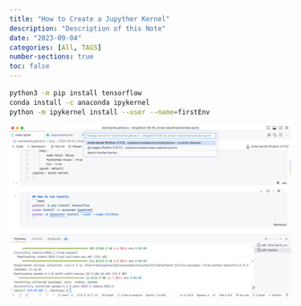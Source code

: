 ```yaml
---
title: "How to Create a Jupyther Kernel"
description: "Description of this Note"
date: "2023-09-04"
categories: [All, TAGS]
number-sections: true
toc: false
---
```


```bash
python3 -m pip install tensorflow
conda install -c anaconda ipykernel
python -m ipykernel install --user --name=firstEnv

```

![](kernel.png)

